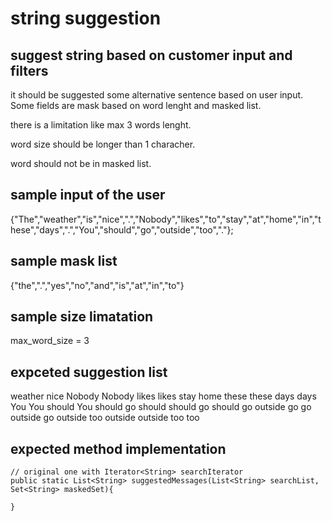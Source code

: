 # string suggestion

## suggest string based on customer input and filters

it should be suggested some alternative sentence based on user input. Some fields are mask based on word lenght and masked list.

there is a limitation like max 3 words lenght.

word size should be longer than 1 characher.

word should not be in masked list.

## sample input of the user
{"The","weather","is","nice",".","Nobody","likes","to","stay","at","home","in","these","days",".","You","should","go","outside","too","."};


## sample mask list
{"the",".","yes","no","and","is","at","in","to"}

## sample size limatation
max_word_size = 3

## expceted suggestion list
weather
nice
Nobody
Nobody likes
likes
stay
home
these
these days
days
You
You should
You should go
should
should go
should go outside
go
go outside
go outside too
outside
outside too
too

## expected method implementation

    // original one with Iterator<String> searchIterator
    public static List<String> suggestedMessages(List<String> searchList, Set<String> maskedSet){

    }
